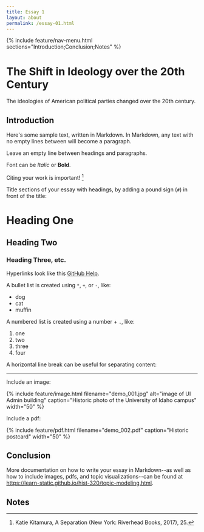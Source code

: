 ```yaml
---
title: Essay 1
layout: about
permalink: /essay-01.html
---
```


{% include feature/nav-menu.html sections="Introduction;Conclusion;Notes" %}

# The Shift in Ideology over the 20th Century

The ideologies of American political parties changed over the 20th century.

## Introduction

Here's some sample text, written in Markdown.
In Markdown, any text with no empty lines between will become a paragraph.

Leave an empty line between headings and paragraphs.

Font can be *Italic* or **Bold**.

Citing your work is important! [^1]

Title sections of your essay with headings, by adding a pound sign (`#`) in front of the title:

# Heading One

## Heading Two

### Heading Three, etc.

Hyperlinks look like this [GitHub Help](https://help.github.com/).

A bullet list is created using `*`, `+`, or `-`, like:

- dog
- cat
- muffin

A numbered list is created using a number + `.`, like:

1. one
2. two
6. three
2. four

A horizontal line break can be useful for separating content:

----

Include an image:

{% include feature/image.html filename="demo_001.jpg" alt="image of UI Admin building" caption="Historic photo of the University of Idaho campus" width="50" %}

Include a pdf:

{% include feature/pdf.html filename="demo_002.pdf" caption="Historic postcard" width="50" %}

## Conclusion

More documentation on how to write your essay in Markdown--as well as how to include images, pdfs, and topic visualizations--can be found at <https://learn-static.github.io/hist-320/topic-modeling.html>.

## Notes

[^1]: Katie Kitamura, A Separation (New York: Riverhead Books, 2017), 25.
